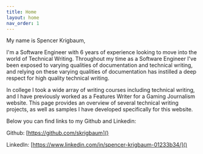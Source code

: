 ```yaml
---
title: Home
layout: home
nav_order: 1
---
```


My name is Spencer Krigbaum,

 I'm a Software Engineer with 6 years of experience looking to move into the world of Technical Writing. Throughout my time as a Software Engineer I've been exposed to varying qualities of documentation and technical writing, and relying on these varying qualities of documentation has instilled a deep respect for high quality technical writing. 
 
 In college I took a wide array of writing courses including technical writing, and I have previously worked as a Features Writer for a Gaming Journalism website. This page provides an overview of several technical writing projects, as well as samples I have developed specifically for this website.

Below you can find links to my Github and Linkedin:

Github: [https://github.com/skrigbaum]()

LinkedIn: [https://www.linkedin.com/in/spencer-krigbaum-01233b34/]()